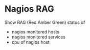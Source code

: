 # Nagios RAG

Show RAG (Red Amber Green) status of 
- nagios monitored hosts
- nagios monitored services
- cpu of nagios host


